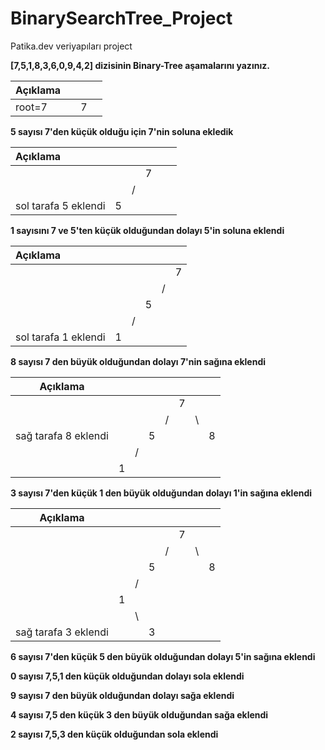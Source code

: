# BinarySearchTree_Project
Patika.dev veriyapıları project

**[7,5,1,8,3,6,0,9,4,2] dizisinin Binary-Tree aşamalarını yazınız.**  

| Açıklama |      |      |      |
| -------- | :--: | :--: | ---- |
| root=7   |      |  7   |      |
          
**5 sayısı 7'den küçük olduğu için 7'nin soluna ekledik**

| Açıklama             |      |      |      |      |      |
| :------------------- | :--: | :--: | :--: | ---- | ---- |
|                      |      |      |  7   |      |      |
|                      |      |  /   |      |      |      |
| sol tarafa 5 eklendi |  5   |      |      |      |      |

**1 sayısını 7 ve 5'ten küçük olduğundan dolayı 5'in soluna eklendi**

| Açıklama             |      |      |      |      |      |
| :------------------- | :--: | :--: | :--: | :--: | :--: |
|                      |      |      |      |      |  7   |
|                      |      |      |      |  /   |      |
|                      |      |      |  5   |      |      |
|                      |      |  /   |      |      |      |
| sol tarafa 1 eklendi |  1   |      |      |      |      |

**8 sayısı 7 den büyük olduğundan dolayı 7'nin sağına eklendi**

| Açıklama             |      |      |      |      |      |      |      |
| -------------------- | :--: | :--: | :--: | :--: | :--: | :--: | :--: |
|                      |      |      |      |      |  7   |      |      |
|                      |      |      |      |  /   |      |  \   |      |
| sağ tarafa 8 eklendi |      |      |  5   |      |      |      |  8   |
|                      |      |  /   |      |      |      |      |      |
|                      |  1   |      |      |      |      |      |      |

**3 sayısı 7'den küçük 1 den büyük olduğundan dolayı 1'in sağına eklendi**


| Açıklama             |      |      |      |      |      |      |      |
| -------------------- | :--: | ---- | ---- | :--: | :--: | :--: | :--: |
|                      |      |      |      |      |  7   |      |      |
|                      |      |      |      |  /   |      |  \   |      |
|                      |      |      | 5    |      |      |      |  8   |
|                      |      | /    |      |      |      |      |      |
|                      |  1   |      |      |      |      |      |      |
|                      |      | \    |      |      |      |      |      |
| sağ tarafa 3 eklendi |      |      | 3    |      |      |      |      


**6 sayısı 7'den küçük 5 den büyük olduğundan dolayı 5'in sağına eklendi**



**0 sayısı 7,5,1 den küçük olduğundan dolayı sola eklendi**


**9 sayısı 7 den büyük olduğundan dolayı sağa eklendi**


**4 sayısı 7,5 den küçük 3 den büyük olduğundan sağa eklendi**



**2 sayısı 7,5,3 den küçük olduğundan sola eklendi**



